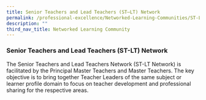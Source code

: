 ```yaml
---
title: Senior Teachers and Lead Teachers (ST–LT) Network
permalink: /professional-excellence/Networked-Learning-Communities/ST-LT-network/
description: ""
third_nav_title: Networked Learning Community
---
```



### Senior Teachers and Lead Teachers (ST-LT) Network

The Senior Teachers and Lead Teachers Network (ST-LT Network) is facilitated by the Principal Master Teachers and Master Teachers. The key objective is to bring together Teacher Leaders of the same subject or learner profile domain to focus on teacher development and professional sharing for the respective areas.